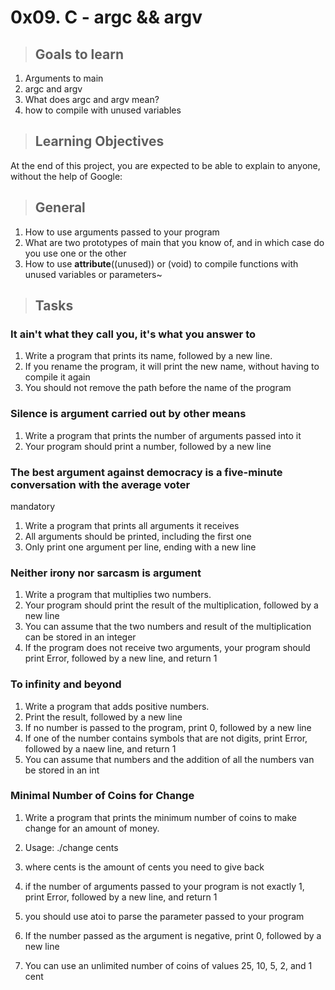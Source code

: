 # 0x09. C - argc && argv

> ## Goals to learn
1. Arguments to main
1. argc and argv
1. What does argc and argv mean?
1. how to compile with unused variables
> ## Learning Objectives
At the end of this project, you are expected to be able to explain to anyone, without the help of Google:

> ## General
1. How to use arguments passed to your program
1. What are two prototypes of main that you know of, and in which case do you use one or the other
1. How to use __attribute__((unused)) or (void) to compile functions with unused variables or parameters~

> ## Tasks
### It ain't what they call you, it's what you answer to
1. Write a program that prints its name, followed by a new line.
1. If you rename the program, it will print the new name, without having to compile it again
1. You should not remove the path before the name of the program
### Silence is argument carried out by other means
1. Write a program that prints the number of arguments passed into it
1. Your program should print a number, followed by a new line
### The best argument against democracy is a five-minute conversation with the average voter
mandatory
1. Write a program that prints all arguments it receives
1. All arguments should be printed, including the first one
1. Only print one argument per line, ending with a new line
### Neither irony nor sarcasm is argument
1. Write a program that multiplies two numbers.
1. Your program should print the result of the multiplication, followed by a new line
1. You can assume that the two numbers and result of the multiplication can be stored in an integer
1. If the program does not receive two arguments, your program should print Error, followed by a new line, and return 1
### To infinity and beyond
1. Write a program that adds positive numbers.
1. Print the result, followed by a new line
1. If no number is passed to the program, print 0, followed by a new line
1. If one of the number contains symbols that are not digits, print Error, followed by a naew line, and return 1
1. You can assume that numbers and the addition of all the numbers van be stored in an int
### Minimal Number of Coins for Change
1. Write a program that prints the minimum number of coins to make change for an amount of money.

1. Usage: ./change cents
1. where cents is the amount of cents you need to give back
1. if the number of arguments passed to your program is not exactly 1, print Error, followed by a new line, and return 1
1. you should use atoi to parse the parameter passed to your program
1. If the number passed as the argument is negative, print 0, followed by a new line
1. You can use an unlimited number of coins of values 25, 10, 5, 2, and 1 cent
